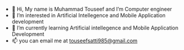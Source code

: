 - 👋 Hi, My name is Muhammad Touseef and I’m Computer engineer
- 👀 I’m interested in Artificial Intellegence and Mobile Application development
- 🌱 I’m currently learning Artificial intellegence and Mobile Application Development
- 📫 you can email me at touseefsatti985@gmail.com 

<!---
touseef367/touseef367 is a ✨ special ✨ repository because its `README.md` (this file) appears on your GitHub profile.
You can click the Preview link to take a look at your changes.
--->
